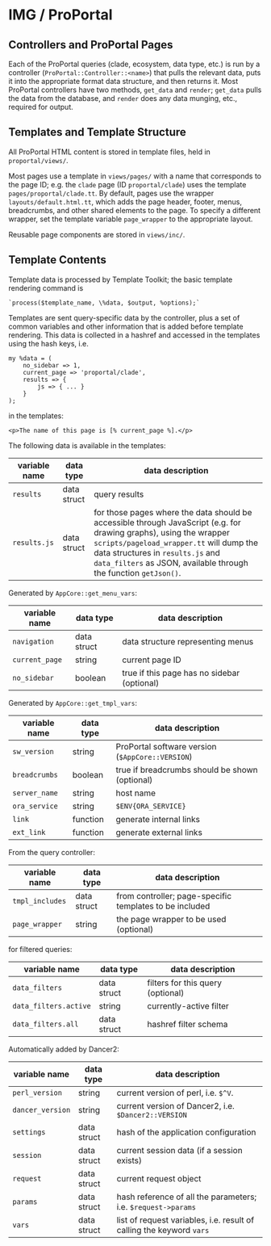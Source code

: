 # IMG / ProPortal #

## Controllers and ProPortal Pages ##

Each of the ProPortal queries (clade, ecosystem, data type, etc.) is run by a controller (`ProPortal::Controller::<name>`) that pulls the relevant data, puts it into the appropriate format data structure, and then returns it. Most ProPortal controllers have two methods, `get_data` and `render`; `get_data` pulls the data from the database, and `render` does any data munging, etc., required for output.

## Templates and Template Structure ##

All ProPortal HTML content is stored in template files, held in `proportal/views/`.

Most pages use a template in `views/pages/` with a name that corresponds to the page ID; e.g. the `clade` page (ID `proportal/clade`) uses the template `pages/proportal/clade.tt`. By default, pages use the wrapper `layouts/default.html.tt`, which adds the page header, footer, menus, breadcrumbs, and other shared elements to the page. To specify a different wrapper, set the template variable `page_wrapper` to the appropriate layout.

Reusable page components are stored in `views/inc/`.

## Template Contents ##

Template data is processed by Template Toolkit; the basic template rendering command is

    `process($template_name, \%data, $output, %options);`

Templates are sent query-specific data by the controller, plus a set of common variables and other information that is added before template rendering. This data is collected in a hashref and accessed in the templates using the hash keys, i.e.

```
my %data = (
	no_sidebar => 1,
	current_page => 'proportal/clade',
	results => {
		js => { ... }
	}
);
```

in the templates:

```
<p>The name of this page is [% current_page %].</p>
```

The following data is available in the templates:

| variable name     | data type   | data description |
|-------------------|-------------|------------------|
| `results`         | data struct | query results    |
| `results.js`      | data struct | for those pages where the data should be accessible through JavaScript (e.g. for drawing graphs), using the wrapper `scripts/pageload_wrapper.tt` will dump the data structures in `results.js` and `data_filters` as JSON, available through the function `getJson()`. |

Generated by `AppCore::get_menu_vars`:

| variable name     | data type   | data description |
|-------------------|-------------|------------------|
| `navigation`      | data struct | data structure representing menus |
| `current_page`    | string      | current page ID |
| `no_sidebar`      | boolean     | true if this page has no sidebar (optional) |

Generated by `AppCore::get_tmpl_vars`:

| variable name     | data type   | data description |
|-------------------|-------------|------------------|
| `sw_version`      | string      | ProPortal software version (`$AppCore::VERSION`) |
| `breadcrumbs`     | boolean     | true if breadcrumbs should be shown (optional) |
| `server_name`     | string      | host name |
| `ora_service`     | string      | `$ENV{ORA_SERVICE}` |
| `link`            | function    | generate internal links |
| `ext_link`        | function    | generate external links |

From the query controller:

| variable name     | data type   | data description |
|-------------------|-------------|------------------|
| `tmpl_includes`   | data struct | from controller; page-specific templates to be included |
| `page_wrapper`    | string      | the page wrapper to be used (optional) |

for filtered queries:

| variable name     | data type   | data description |
|-------------------|-------------|------------------|
| `data_filters`    | data struct | filters for this query (optional) |
| `data_filters.active`  | string | currently-active filter |
| `data_filters.all`     | data struct | hashref filter schema |

Automatically added by Dancer2:

| variable name     | data type   | data description |
|-------------------|-------------|------------------|
| `perl_version`    | string      | current version of perl, i.e. `$^V`. |
| `dancer_version`  | string      | current version of Dancer2, i.e. `$Dancer2::VERSION` |
| `settings`        | data struct | hash of the application configuration |
| `session`         | data struct | current session data (if a session exists) |
| `request`         | data struct | current request object |
| `params`          | data struct | hash reference of all the parameters; i.e. `$request->params` |
| `vars`            | data struct | list of request variables, i.e. result of calling the keyword `vars` |
